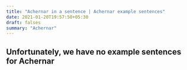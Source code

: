 ```yaml
---
title: "Achernar in a sentence | Achernar example sentences"
date: 2021-01-20T19:57:50+05:30
draft: falses
summary: "Achernar"
---
```

## Unfortunately, we have no example sentences for Achernar                 
